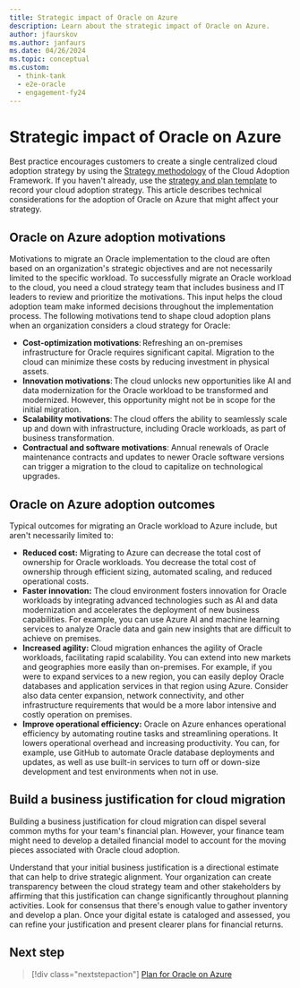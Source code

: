 ```yaml
---
title: Strategic impact of Oracle on Azure
description: Learn about the strategic impact of Oracle on Azure.
author: jfaurskov
ms.author: janfaurs
ms.date: 04/26/2024
ms.topic: conceptual
ms.custom: 
  - think-tank
  - e2e-oracle
  - engagement-fy24
--- 
```


# Strategic impact of Oracle on Azure

Best practice encourages customers to create a single centralized cloud adoption strategy by using the [Strategy methodology](/azure/cloud-adoption-framework/strategy) of the Cloud Adoption Framework. If you haven't already, use the [strategy and plan template](https://raw.githubusercontent.com/microsoft/CloudAdoptionFramework/main/plan/cloud-adoption-framework-strategy-and-plan-template.docx) to record your cloud adoption strategy. This article describes technical considerations for the adoption of Oracle on Azure that might affect your strategy.

## Oracle on Azure adoption motivations

Motivations to migrate an Oracle implementation to the cloud are often based on an organization's strategic objectives and are not necessarily limited to the specific workload. To successfully migrate an Oracle workload to the cloud, you need a cloud strategy team that includes business and IT leaders to review and prioritize the motivations. This input helps the cloud adoption team make informed decisions throughout the implementation process. The following motivations tend to shape cloud adoption plans when an organization considers a cloud strategy for Oracle:

- **Cost-optimization motivations**: Refreshing an on-premises infrastructure for Oracle requires significant capital. Migration to the cloud can minimize these costs by reducing investment in physical assets.
- **Innovation motivations**: The cloud unlocks new opportunities like AI and data modernization for the Oracle workload to be transformed and modernized. However, this opportunity might not be in scope for the initial migration.
- **Scalability motivations**: The cloud offers the ability to seamlessly scale up and down with infrastructure, including Oracle workloads, as part of business transformation.
- **Contractual and software motivations**: Annual renewals of Oracle maintenance contracts and updates to newer Oracle software versions can trigger a migration to the cloud to capitalize on technological upgrades.  

## Oracle on Azure adoption outcomes

Typical outcomes for migrating an Oracle workload to Azure include, but aren't necessarily limited to:

- **Reduced cost:** Migrating to Azure can decrease the total cost of ownership for Oracle workloads. You decrease the total cost of ownership through efficient sizing, automated scaling, and reduced operational costs.
- **Faster innovation:** The cloud environment fosters innovation for Oracle workloads by integrating advanced technologies such as AI and data modernization and accelerates the deployment of new business capabilities. For example, you can use Azure AI and machine learning services to analyze Oracle data and gain new insights that are difficult to achieve on premises.
- **Increased agility:** Cloud migration enhances the agility of Oracle workloads, facilitating rapid scalability. You can extend into new markets and geographies more easily than on-premises. For example, if you were to expand services to a new region, you can easily deploy Oracle databases and application services in that region using Azure. Consider also data center expansion, network connectivity, and other infrastructure requirements that would be a more labor intensive and costly operation on premises.
- **Improve operational efficiency:** Oracle on Azure enhances operational efficiency by automating routine tasks and streamlining operations. It lowers operational overhead and increasing productivity. You can, for example,  use GitHub to automate Oracle database deployments and updates, as well as use built-in services to turn off or down-size development and test environments when not in use.

## Build a business justification for cloud migration

Building a business justification for cloud migration can dispel several common myths for your team's financial plan. However, your finance team might need to develop a detailed financial model to account for the moving pieces associated with Oracle cloud adoption.

Understand that your initial business justification is a directional estimate that can help to drive strategic alignment. Your organization can create transparency between the cloud strategy team and other stakeholders by affirming that this justification can change significantly throughout planning activities. Look for consensus that there's enough value to gather inventory and develop a plan. Once your digital estate is cataloged and assessed, you can refine your justification and present clearer plans for financial returns.

## Next step

> [!div class="nextstepaction"]
> [Plan for Oracle on Azure](oracle-landing-zone-plan.md)
